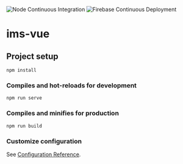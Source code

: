 ![Node Continuous Integration](https://github.com/cuesto/ims-vue/workflows/Node%20Continuous%20Integration/badge.svg)
![Firebase Continuous Deployment](https://github.com/cuesto/ims-vue/workflows/Firebase%20Continuous%20Deployment/badge.svg)
# ims-vue

## Project setup
```
npm install
```

### Compiles and hot-reloads for development
```
npm run serve
```

### Compiles and minifies for production
```
npm run build
```

### Customize configuration
See [Configuration Reference](https://cli.vuejs.org/config/).
